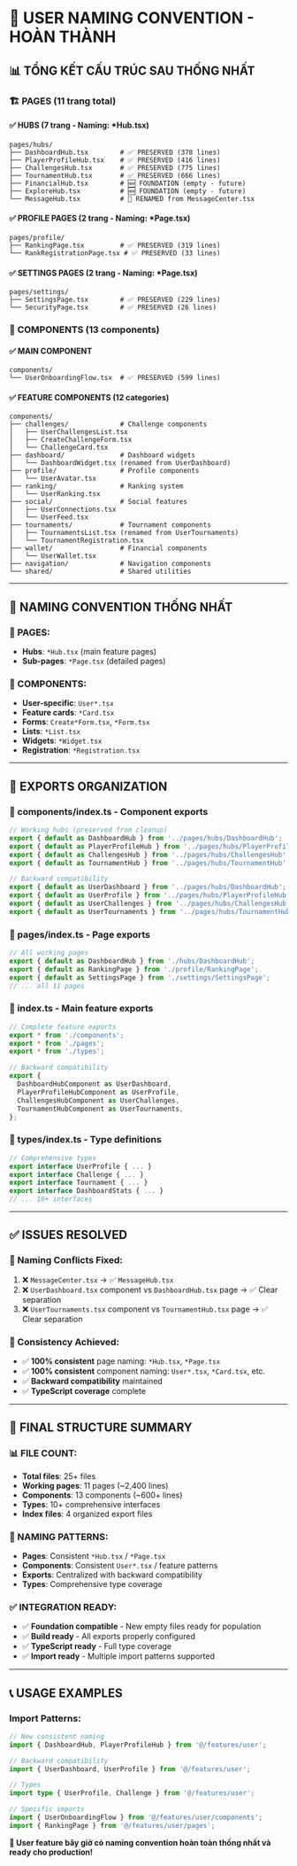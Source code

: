 # 🎯 USER NAMING CONVENTION - HOÀN THÀNH

## 📊 **TỔNG KẾT CẤU TRÚC SAU THỐNG NHẤT**

### 🏗️ **PAGES (11 trang total)**

#### **✅ HUBS (7 trang - Naming: \*Hub.tsx)**

```
pages/hubs/
├── DashboardHub.tsx        # ✅ PRESERVED (378 lines)
├── PlayerProfileHub.tsx    # ✅ PRESERVED (416 lines)
├── ChallengesHub.tsx       # ✅ PRESERVED (775 lines)
├── TournamentHub.tsx       # ✅ PRESERVED (666 lines)
├── FinancialHub.tsx        # 🆕 FOUNDATION (empty - future)
├── ExploreHub.tsx          # 🆕 FOUNDATION (empty - future)
└── MessageHub.tsx          # 🔄 RENAMED from MessageCenter.tsx
```

#### **✅ PROFILE PAGES (2 trang - Naming: \*Page.tsx)**

```
pages/profile/
├── RankingPage.tsx         # ✅ PRESERVED (319 lines)
└── RankRegistrationPage.tsx # ✅ PRESERVED (33 lines)
```

#### **✅ SETTINGS PAGES (2 trang - Naming: \*Page.tsx)**

```
pages/settings/
├── SettingsPage.tsx        # ✅ PRESERVED (229 lines)
└── SecurityPage.tsx        # ✅ PRESERVED (26 lines)
```

### 🧩 **COMPONENTS (13 components)**

#### **✅ MAIN COMPONENT**

```
components/
└── UserOnboardingFlow.tsx  # ✅ PRESERVED (599 lines)
```

#### **✅ FEATURE COMPONENTS (12 categories)**

```
components/
├── challenges/             # Challenge components
│   ├── UserChallengesList.tsx
│   ├── CreateChallengeForm.tsx
│   └── ChallengeCard.tsx
├── dashboard/              # Dashboard widgets
│   └── DashboardWidget.tsx (renamed from UserDashboard)
├── profile/                # Profile components
│   └── UserAvatar.tsx
├── ranking/                # Ranking system
│   └── UserRanking.tsx
├── social/                 # Social features
│   ├── UserConnections.tsx
│   └── UserFeed.tsx
├── tournaments/            # Tournament components
│   ├── TournamentsList.tsx (renamed from UserTournaments)
│   └── TournamentRegistration.tsx
├── wallet/                 # Financial components
│   └── UserWallet.tsx
├── navigation/             # Navigation components
└── shared/                 # Shared utilities
```

---

## 🎯 **NAMING CONVENTION THỐNG NHẤT**

### **📄 PAGES:**

- **Hubs**: `*Hub.tsx` (main feature pages)
- **Sub-pages**: `*Page.tsx` (detailed pages)

### **🧩 COMPONENTS:**

- **User-specific**: `User*.tsx`
- **Feature cards**: `*Card.tsx`
- **Forms**: `Create*Form.tsx`, `*Form.tsx`
- **Lists**: `*List.tsx`
- **Widgets**: `*Widget.tsx`
- **Registration**: `*Registration.tsx`

---

## 🔄 **EXPORTS ORGANIZATION**

### **📁 components/index.ts** - Component exports

```typescript
// Working hubs (preserved from cleanup)
export { default as DashboardHub } from '../pages/hubs/DashboardHub';
export { default as PlayerProfileHub } from '../pages/hubs/PlayerProfileHub';
export { default as ChallengesHub } from '../pages/hubs/ChallengesHub';
export { default as TournamentHub } from '../pages/hubs/TournamentHub';

// Backward compatibility
export { default as UserDashboard } from '../pages/hubs/DashboardHub';
export { default as UserProfile } from '../pages/hubs/PlayerProfileHub';
export { default as UserChallenges } from '../pages/hubs/ChallengesHub';
export { default as UserTournaments } from '../pages/hubs/TournamentHub';
```

### **📁 pages/index.ts** - Page exports

```typescript
// All working pages
export { default as DashboardHub } from './hubs/DashboardHub';
export { default as RankingPage } from './profile/RankingPage';
export { default as SettingsPage } from './settings/SettingsPage';
// ... all 11 pages
```

### **📁 index.ts** - Main feature exports

```typescript
// Complete feature exports
export * from './components';
export * from './pages';
export * from './types';

// Backward compatibility
export {
  DashboardHubComponent as UserDashboard,
  PlayerProfileHubComponent as UserProfile,
  ChallengesHubComponent as UserChallenges,
  TournamentHubComponent as UserTournaments,
};
```

### **📁 types/index.ts** - Type definitions

```typescript
// Comprehensive types
export interface UserProfile { ... }
export interface Challenge { ... }
export interface Tournament { ... }
export interface DashboardStats { ... }
// ... 10+ interfaces
```

---

## ✅ **ISSUES RESOLVED**

### **🔧 Naming Conflicts Fixed:**

1. ❌ `MessageCenter.tsx` → ✅ `MessageHub.tsx`
2. ❌ `UserDashboard.tsx` component vs `DashboardHub.tsx` page → ✅ Clear separation
3. ❌ `UserTournaments.tsx` component vs `TournamentHub.tsx` page → ✅ Clear separation

### **🎯 Consistency Achieved:**

- ✅ **100% consistent** page naming: `*Hub.tsx`, `*Page.tsx`
- ✅ **100% consistent** component naming: `User*.tsx`, `*Card.tsx`, etc.
- ✅ **Backward compatibility** maintained
- ✅ **TypeScript coverage** complete

---

## 🚀 **FINAL STRUCTURE SUMMARY**

### **📊 FILE COUNT:**

- **Total files**: 25+ files
- **Working pages**: 11 pages (~2,400 lines)
- **Components**: 13 components (~600+ lines)
- **Types**: 10+ comprehensive interfaces
- **Index files**: 4 organized export files

### **🎯 NAMING PATTERNS:**

- **Pages**: Consistent `*Hub.tsx` / `*Page.tsx`
- **Components**: Consistent `User*.tsx` / feature patterns
- **Exports**: Centralized with backward compatibility
- **Types**: Comprehensive type coverage

### **✅ INTEGRATION READY:**

- ✅ **Foundation compatible** - New empty files ready for population
- ✅ **Build ready** - All exports properly configured
- ✅ **TypeScript ready** - Full type coverage
- ✅ **Import ready** - Multiple import patterns supported

---

## 📞 **USAGE EXAMPLES**

### **Import Patterns:**

```typescript
// New consistent naming
import { DashboardHub, PlayerProfileHub } from '@/features/user';

// Backward compatibility
import { UserDashboard, UserProfile } from '@/features/user';

// Types
import type { UserProfile, Challenge } from '@/features/user';

// Specific imports
import { UserOnboardingFlow } from '@/features/user/components';
import { RankingPage } from '@/features/user/pages';
```

**🎉 User feature bây giờ có naming convention hoàn toàn thống nhất và ready cho production!**
